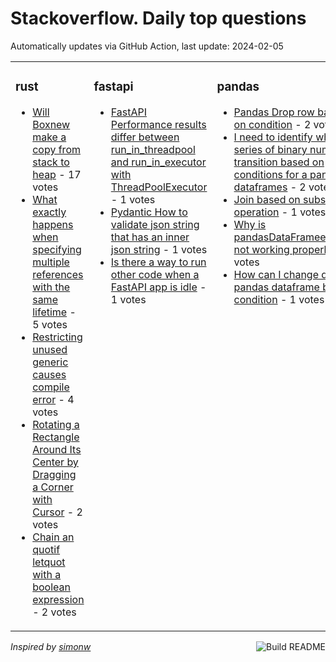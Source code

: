 # Stackoverflow. Daily top questions 

Automatically updates via GitHub Action, last update: <!-- date starts -->2024-02-05<!-- date ends -->


<table><tr><td valign="top" width="33%">

### rust
<!-- rust starts -->
* [Will Boxnew make a copy from stack to heap](https://stackoverflow.com/questions/77934697/will-boxnew-make-a-copy-from-stack-to-heap) - 17 votes
* [What exactly happens when specifying multiple references with the same lifetime](https://stackoverflow.com/questions/77938243/what-exactly-happens-when-specifying-multiple-references-with-the-same-lifetime) - 5 votes
* [Restricting unused generic causes compile error](https://stackoverflow.com/questions/77943221/restricting-unused-generic-causes-compile-error) - 4 votes
* [Rotating a Rectangle Around Its Center by Dragging a Corner with Cursor](https://stackoverflow.com/questions/77935364/rotating-a-rectangle-around-its-center-by-dragging-a-corner-with-cursor) - 2 votes
* [Chain an quotif letquot with a boolean expression](https://stackoverflow.com/questions/77938843/chain-an-if-let-with-a-boolean-expression) - 2 votes
<!-- rust ends -->
</td><td valign="top" width="34%">


### fastapi
<!-- fastapi starts -->
* [FastAPI Performance results differ between run_in_threadpool and run_in_executor with ThreadPoolExecutor](https://stackoverflow.com/questions/77935269/fastapi-performance-results-differ-between-run-in-threadpool-and-run-in-execu) - 1 votes
* [Pydantic How to validate json string that has an inner json string](https://stackoverflow.com/questions/77938134/pydantic-how-to-validate-json-string-that-has-an-inner-json-string) - 1 votes
* [Is there a way to run other code when a FastAPI app is idle](https://stackoverflow.com/questions/77938068/is-there-a-way-to-run-other-code-when-a-fastapi-app-is-idle) - 1 votes
<!-- fastapi ends -->
</td><td valign="top" width="34%">


### pandas
<!-- pandas starts -->
* [Pandas Drop row based on condition](https://stackoverflow.com/questions/77940571/pandas-drop-row-based-on-condition) - 2 votes
* [I need to identify when a series of binary numbers transition based on conditions for a pandas dataframes](https://stackoverflow.com/questions/77943615/i-need-to-identify-when-a-series-of-binary-numbers-transition-based-on-condition) - 2 votes
* [Join based on substring operation](https://stackoverflow.com/questions/77938741/join-based-on-substring-operation) - 1 votes
* [Why is pandasDataFrameexplode not working properly](https://stackoverflow.com/questions/77934214/why-is-pandas-dataframe-explode-not-working-properly) - 1 votes
* [How can I change data in pandas dataframe by condition](https://stackoverflow.com/questions/77940474/how-can-i-change-data-in-pandas-dataframe-by-condition) - 1 votes
<!-- pandas ends -->
</td></tr></table>

<a href="https://github.com/hp0404/hp0404/actions"><img src="https://github.com/hp0404/hp0404/workflows/Build%20README/badge.svg" align="right" alt="Build README"></a> <p>*Inspired by  [simonw](https://github.com/simonw/simonw)*</p>
